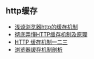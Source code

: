 ## http缓存
* [浅谈浏览器http的缓存机制](http://web.jobbole.com/85509/)
* [彻底弄懂HTTP缓存机制及原理](https://www.cnblogs.com/chenqf/p/6386163.html)
* [HTTP 缓存机制一二三](http://web.jobbole.com/92773/)
* [浏览器缓存机制剖析](http://louiszhai.github.io/2017/04/07/http-cache/)

